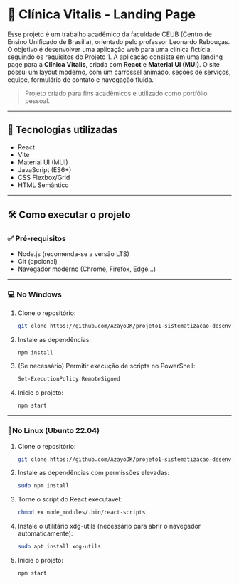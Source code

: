 # 🏥 Clínica Vitalis - Landing Page

Esse projeto é um trabalho acadêmico da faculdade CEUB (Centro de Ensino Unificado de Brasília), orientado pelo professor Leonardo Rebouças. O objetivo é desenvolver uma aplicação web para uma clínica fictícia, seguindo os requisitos do Projeto 1. A aplicação consiste em uma landing page para a **Clínica Vitalis**, criada com **React** e **Material UI (MUI)**. O site possui um layout moderno, com um carrossel animado, seções de serviços, equipe, formulário de contato e navegação fluida.

> Projeto criado para fins acadêmicos e utilizado como portfólio pessoal.

---

## 🚀 Tecnologias utilizadas

- React
- Vite
- Material UI (MUI)
- JavaScript (ES6+)
- CSS Flexbox/Grid
- HTML Semântico

---

## 🛠️ Como executar o projeto

### ✅ Pré-requisitos

- Node.js (recomenda-se a versão LTS)
- Git (opcional)
- Navegador moderno (Chrome, Firefox, Edge...)

---

### 💻 No Windows

1. Clone o repositório:
   ```bash
   git clone https://github.com/AzayoDK/projeto1-sistematizacao-desenvolviment-web.git
   ```
2. Instale as dependências:
   ```bash
   npm install
   ```
3. (Se necessário) Permitir execução de scripts no PowerShell:
   ```bash
   Set-ExecutionPolicy RemoteSigned
   ```
4. Inicie o projeto:
   ```bash
   npm start
   ```
   
---

### 🐧No Linux (Ubunto 22.04)

1. Clone o repositório:
   ```bash
   git clone https://github.com/AzayoDK/projeto1-sistematizacao-desenvolviment-web.git
   ```
2. Instale as dependências com permissões elevadas:
   ```bash
   sudo npm install
   ```
3. Torne o script do React executável:
   ```bash
   chmod +x node_modules/.bin/react-scripts
   ```
4. Instale o utilitário xdg-utils (necessário para abrir o navegador automaticamente):
   ```bash
   sudo apt install xdg-utils
   ```
5. Inicie o projeto:
   ```bash
   npm start
   ```

